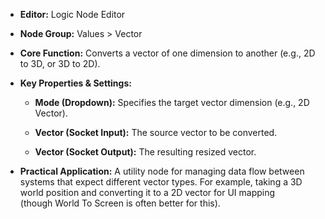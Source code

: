 - **Editor:** Logic Node Editor
    
- **Node Group:** Values > Vector
    
- **Core Function:** Converts a vector of one dimension to another (e.g., 2D to 3D, or 3D to 2D).
    
- **Key Properties & Settings:**
    
    - **Mode (Dropdown):** Specifies the target vector dimension (e.g., 2D Vector).
        
    - **Vector (Socket Input):** The source vector to be converted.
        
    - **Vector (Socket Output):** The resulting resized vector.
        
- **Practical Application:** A utility node for managing data flow between systems that expect different vector types. For example, taking a 3D world position and converting it to a 2D vector for UI mapping (though World To Screen is often better for this).
